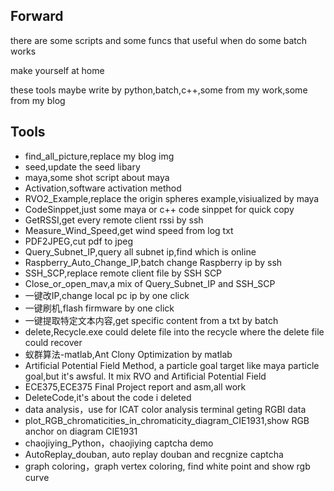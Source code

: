 ## Forward

there are some scripts and some funcs that useful when do some batch works



make yourself at home



these tools maybe write by python,batch,c++,some from my work,some from my blog



## Tools

- find_all_picture,replace my blog img
- seed,update the seed libary
- maya,some shot script about maya
- Activation,software activation method
- RVO2_Example,replace the origin spheres example,visiualized by maya 
- CodeSinppet,just some maya or c++ code sinppet for quick copy
- GetRSSI,get every remote client rssi by ssh
- Measure_Wind_Speed,get wind speed from log txt
- PDF2JPEG,cut pdf to jpeg
- Query_Subnet_IP,query all subnet ip,find which is online
- Raspberry_Auto_Change_IP,batch change Raspberry ip by ssh
- SSH_SCP,replace remote client file by SSH SCP
- Close_or_open_mav,a mix of Query_Subnet_IP and SSH_SCP
- 一键改IP,change local pc ip by one click
- 一键刷机,flash firmware by one click
- 一键提取特定文本内容,get specific content from a txt by batch 
- delete,Recycle.exe could delete file into the recycle where the delete file could recover
- 蚁群算法-matlab,Ant Clony Optimization by matlab
- Artificial Potential Field Method, a particle goal target like maya particle goal,but it's awsful. It mix RVO and Artificial Potential Field
- ECE375,ECE375 Final Project report and asm,all work
- DeleteCode,it's about the code i deleted
- data analysis，use for ICAT color analysis terminal geting RGBI data
- plot_RGB_chromaticities_in_chromaticity_diagram_CIE1931,show RGB anchor on diagram CIE1931
- chaojiying_Python，chaojiying captcha demo
- AutoReplay_douban, auto replay douban and recgnize captcha
- graph coloring，graph vertex coloring, find white point and show rgb curve

